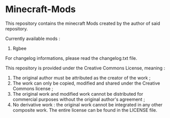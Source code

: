# Minecraft-Mods

This repository contains the minecraft Mods created by the author of said repository.


Currently available mods :
1. Rgbee


For changelog informations, please read the changelog.txt file.



This repository is provided under the Creative Commons License, meaning :
1. The original author must be attributed as the creator of the work ;
2. The work can only be copied, modified and shared under the Creative Commons license ;
3. The original work and modified work cannot be distributed for commercial purposes without the original author's agreement ;
4. No derivative work : the original work cannot be integrated in any other composite work.
The entire license can be found in the LICENSE file.
